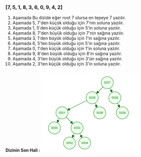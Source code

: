 ### [7, 5, 1, 8, 3, 6, 0, 9, 4, 2] 

1. Aşamada Bu dizide eğer root 7 olursa en tepeye 7 yazılır.
2. Aşamada 5, 7'den küçük olduğu için 7'nin soluna yazılır.
3. Aşamada 1, 5'den küçük olduğu için 5'in soluna yazılır.
4. Aşamada 8, 7'den büyük olduğu için 7'nin sağına yazılır.
5. Aşamada 3, 1'den büyük olduğu için 1'in sağına yazılır.
6. Aşamada 6, 5'ten büyük olduğu için 5'in sağına yazılır.
7. Aşamada 0, 1'den küçük olduğu için 1'in soluna yazılır.
8. Aşamada 9, 8'den büyük olduğu için 8'in sağına yazılır.
9. Aşamada 4, 3'ten büyük olduğu için 3'ün sağına yazılır.
10. Aşamada 2, 3'ten küçük olduğu için 3'in soluna yazılır.

#### Dizinin Son Hali : ![Binary-Search-Tree](bst.png)
